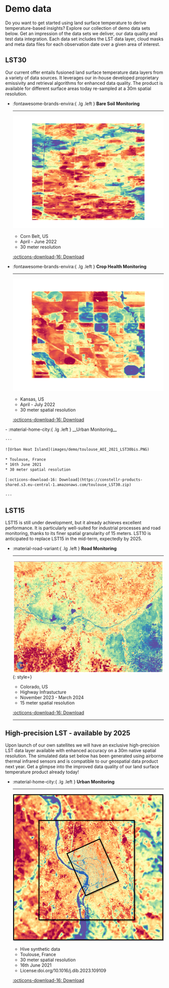 # Demo data
Do you want to get started using land surface temperature to derive temperature-based insights? Explore our collection of demo data sets below. Get an impression of the data sets we deliver, our data quality and test data integration. Each data set includes the LST data layer, cloud masks and meta data files for each observation date over a given area of interest. 

<!-- - [Brasil Rioverde Fields](https://constellr-products-shared.s3.eu-central-1.amazonaws.com/br-rioverde-2023.zip)
- [Brasil Barreiras Fields](https://constellr-products-shared.s3.eu-central-1.amazonaws.com/br-barreiras-2023.zip)
- [France Marne Fields](https://constellr-products-shared.s3.eu-central-1.amazonaws.com/fr-marne-2023.zip)
- [US Pontiac Fields](https://constellr-products-shared.s3.eu-central-1.amazonaws.com/us-pontiac-2023.zip)
- [Germany Freiburg/Breisgau, Urban/Forest/Agriculture](https://constellr-products-shared.s3.eu-central-1.amazonaws.com/germany_freiburg_breisgau-urban-forest-agriculture.zip) -->

## LST30
Our current offer entails fusioned land surface temperature data layers from a variety of data sources. It leverages our in-house developed proprietary emissivity and retrieval algorithms for enhanced data quality. The product is available for different surface areas today re-sampled at a 30m spatial resolution. 


<div class="grid cards" markdown>

-   :fontawesome-brands-envira:{ .lg .left }  __Bare Soil Monitoring__

    ---

    ![baresoil](images/demo/baresoil-lst15.png)

    * Corn Belt, US
    * April - June 2022
    * 30 meter resolution

    [:octicons-download-16: Download](https://constellr-products-shared.s3.eu-central-1.amazonaws.com/baresoil_monitoring2022.zip)

-   :fontawesome-brands-envira:{ .lg .left }  __Crop Health Monitoring__

    ---

    ![health](images/demo/health-lst15.png)

    * Kansas, US
    * April - July 2022
    * 30 meter spatial resolution

    [:octicons-download-16: Download](https://constellr-products-shared.s3.eu-central-1.amazonaws.com/health_monitoring_2022.zip)



</div>

<div class="grid cards" markdown>
-    :material-home-city:{ .lg .left }  __Urban Monitoring__
     
    ---

    ![Urban Heat Island](images/demo/toulouse_AOI_2021_LST30bis.PNG)

    * Toulouse, France
    * 16th June 2021
    * 30 meter spatial resolution

    [:octicons-download-16: Download](https://constellr-products-shared.s3.eu-central-1.amazonaws.com/toulouse_LST30.zip)    

    ---



</div>


## LST15
 LST15 is still under development, but it already achieves excellent performance. It is particularly well-suited for industrial processes and road monitoring, thanks to its finer spatial granularity of 15 meters.
LST10 is anticipated to replace LST15 in the mid-term, expectedly by 2025.

<div class="grid cards" markdown>

-   :material-road-variant:{ .lg .left }  __Road Monitoring__

    ---

    ![colorado](images/demo/colorado-highway-lst15.png){: style=}

    * Colorado, US
    * Highway Infrastucture
    * November 2023 - March 2024
    * 15 meter spatial resolution

    [:octicons-download-16: Download](https://constellr-products-shared.s3.eu-central-1.amazonaws.com/colorado-highway-2024.zip)

    ---

 
</div>


## High-precision LST - available by 2025
Upon launch of our own satellites we will have an exclusive high-precision LST data layer available with enhanced accuracy on a 30m native spatial resolution. The simulated data set below has been generated using airborne thermal infrared sensors and is compatible to our geospatial data product next year. Get a glimpse into the improved data quality of our land surface temperature product already today!


<div class="grid cards" markdown>

-   :material-home-city:{ .lg .left }  __Urban Monitoring__

    ---

    ![toulouse](images/demo/toulouse.png)

    * Hive synthetic data
    * Toulouse, France
    * 30 meter spatial resolution
    * 16th June 2021
    * License:doi.org/10.1016/j.dib.2023.109109 

    [:octicons-download-16: Download](https://constellr-products-shared.s3.eu-central-1.amazonaws.com/test112_w00927_h01123__degC_full.zip)

 
</div>


